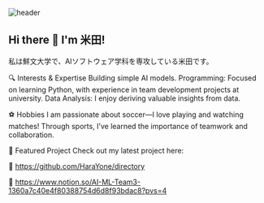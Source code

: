 ![header](https://capsule-render.vercel.app/api?type=waving&height=300&color=gradient&text=%20yonex%20)
## Hi there 👋 I'm 米田!

私は鮮文大学で、AIソフトウェア学科を専攻している米田です。

🔍 Interests & Expertise
Building simple AI models.
Programming: Focused on learning Python, with experience in team development projects at university.
Data Analysis: I enjoy deriving valuable insights from data.

⚽ Hobbies
I am passionate about soccer—I love playing and watching matches!
Through sports, I’ve learned the importance of teamwork and collaboration.

📂 Featured Project
Check out my latest project here:

🔗 https://github.com/HaraYone/directory

🔗 https://www.notion.so/AI-ML-Team3-1360a7c40e4f80388754d6d8f93bdac8?pvs=4
<!--
**Yoneda-Tomoaki/Yoneda-Tomoaki** is a ✨ _special_ ✨ repository because its `README.md` (this file) appears on your GitHub profile.

Here are some ideas to get you started:

- 🔭 I’m currently working on ...
- 🌱 I’m currently learning ...
- 👯 I’m looking to collaborate on ...
- 🤔 I’m looking for help with ...
- 💬 Ask me about ...
- 📫 How to reach me: ...
- 😄 Pronouns: ...
- ⚡ Fun fact: ...
-->
